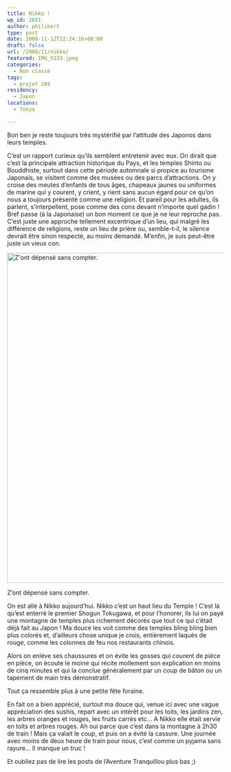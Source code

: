 ```yaml
---
title: Nikko !
wp_id: 2651
author: philibert
type: post
date: 2008-11-12T22:24:16+00:00
draft: false
url: /2008/11/nikko/
featured: IMG_5133.jpeg
categories:
  - Non classé
tags:
  - projet 204
residency:
  - Japon
locations:
  - Tokyo

---
```

Bon ben je reste toujours très mystérifié par l&rsquo;attitude des Japonos dans leurs temples. 

C&rsquo;est un rapport curieux qu&rsquo;ils semblent entretenir avec eux. On dirait que c&rsquo;est la principale attraction historique du Pays, et les temples Shinto ou Bouddhiste, surtout dans cette période automnale si propice au tourisme Japonais, se visitent comme des musées ou des parcs d&rsquo;attractions. 
On y croise des meutes d&rsquo;enfants de tous âges, chapeaux jaunes ou uniformes de marine qui y courent, y crient, y rient sans aucun égard pour ce qu&rsquo;on nous a toujours présenté comme une religion. Et pareil pour les adultes, ils parlent, s&rsquo;interpellent, pose comme des cons devant n&rsquo;importe quel gadin ! Bref passe (à la Japonaise) un bon moment ce que je ne leur reproche pas. C&rsquo;est juste une approche tellement excentrique d&rsquo;un lieu, qui malgré les différence de religions, reste un lieu de prière ou, semble-t-il, le silence devrait être sinon respecté, au moins demandé. M&rsquo;enfin, je suis peut-être juste un vieux con.

<div id="attachment_3914" class="wp-caption aligncenter" style="max-width: 1024px">
  <img class="size-large wp-image-3914" src="{{< aws >}}/uploads/2008/11/IMG-5130-2-1024x768.jpg" alt="Z'ont dépensé sans compter." width="1024" height="768" srcset="{{< aws >}}/uploads/2008/11/IMG-5130-2-1024x768.jpg 1024w, {{< aws >}}/uploads/2008/11/IMG-5130-2-300x225.jpg 300w, {{< aws >}}/uploads/2008/11/IMG-5130-2-263x197.jpg 263w, {{< aws >}}/uploads/2008/11/IMG-5130-2-650x487.jpg 650w" sizes="(max-width: 1024px) 100vw, 1024px" />
  
  <p class="wp-caption-text">
    Z&rsquo;ont dépensé sans compter.
  </p>
</div>

On est allé à Nikko aujourd&rsquo;hui. Nikko c&rsquo;est un haut lieu du Temple ! C&rsquo;est là qu&rsquo;est enterré le premier Shogun Tokugawa, et pour l&rsquo;honorer, ils lui on payé une montagne de temples plus richement décorés que tout ce qui c&rsquo;était déjà fait au Japon ! Ma douce les voit comme des temples bling bling bien plus colorés et, d&rsquo;ailleurs chose unique je crois, entièrement laqués de rouge, comme les colonnes de feu nos restaurants chinois.

Alors on enlève ses chaussures et on évite les gosses qui courent de pièce en pièce, on écoute le moine qui récite mollement son explication en moins de cinq minutes et qui la conclue généralement par un coup de bâton ou un tapement de main très démonstratif.
  
Tout ça ressemble plus à une petite fête foraine.

En fait on a bien apprécié, surtout ma douce qui, venue ici avec une vague appréciation des sushis, repart avec un intérêt pour les toits, les jardins zen, les arbres oranges et rouges, les fruits carrés etc&#8230; A Nikko elle était servie en toits et arbres rouges. Ah oui parce que c&rsquo;est dans la montagne à 2h30 de train ! Mais ça valait le coup, et puis on a évité la cassure. Une journée avec moins de deux heure de train pour nous, c&rsquo;est comme un pyjama sans rayure&#8230; Il manque un truc !

Et oubliez pas de lire les posts de l&rsquo;Aventure Tranquillou plus bas ;)
